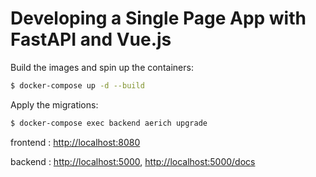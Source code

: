 # Developing a Single Page App with FastAPI and Vue.js

Build the images and spin up the containers:

```sh
$ docker-compose up -d --build
```

Apply the migrations:

```sh
$ docker-compose exec backend aerich upgrade
```
frontend : [http://localhost:8080](http://localhost:8080) 

backend : [http://localhost:5000](http://localhost:5000), [http://localhost:5000/docs](http://localhost:5000/docs)
